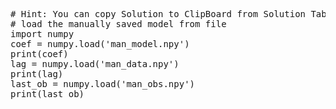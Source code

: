 <pre class="file" data-target="clipboard">
# Hint: You can copy Solution to ClipBoard from Solution Tab
# load the manually saved model from file
import numpy
coef = numpy.load('man_model.npy')
print(coef)
lag = numpy.load('man_data.npy')
print(lag)
last_ob = numpy.load('man_obs.npy')
print(last_ob)
</pre>

